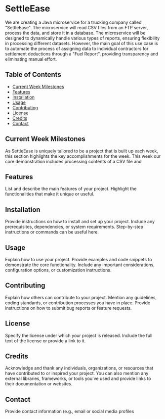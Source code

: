 # SettleEase

We are creating a Java microservice for a trucking company called "SettleEase". The microservice will read CSV files from an FTP server, process the data, and store it in a database. The microservice will be designed to dynamically handle various types of reports, ensuring flexibility in processing different datasets. However, the main goal of this use case is to automate the process of assigning data to individual contractors for settlement deductions through a "Fuel Report", providing transparency and eliminating manual effort.


## Table of Contents

- [Current Week Milestones](#current-week-milestones)
- [Features](#features)
- [Installation](#installation)
- [Usage](#usage)
- [Contributing](#contributing)
- [License](#license)
- [Credits](#credits)
- [Contact](#contact)


## <a id="current-week-milestones"></a>Current Week Milestones

As SettleEase is uniquely tailored to be a project that is built up each week, this section highlights the key accomplishments for the week. This week our core demonstration includes processing contents of a CSV file and 


## <a id="features"></a>Features

List and describe the main features of your project. Highlight the functionalities that make it unique or useful.


## <a id="installation"></a>Installation

Provide instructions on how to install and set up your project. Include any prerequisites, dependencies, or system requirements. Step-by-step instructions or commands can be useful here.


## <a id="usage"></a>Usage

Explain how to use your project. Provide examples and code snippets to demonstrate the core functionality. Include any important considerations, configuration options, or customization instructions.


## <a id="contributing"></a>Contributing

Explain how others can contribute to your project. Mention any guidelines, coding standards, or contribution processes you have in place. Provide instructions on how to submit bug reports or feature requests.


## <a id="license"></a>License

Specify the license under which your project is released. Include the full text of the license or provide a link to it.


## <a id="credits"></a>Credits

Acknowledge and thank any individuals, organizations, or resources that have contributed to or inspired your project. You can also mention any external libraries, frameworks, or tools you've used and provide links to their documentation or websites.


## <a id="contact"></a>Contact

Provide contact information (e.g., email or social media profiles
